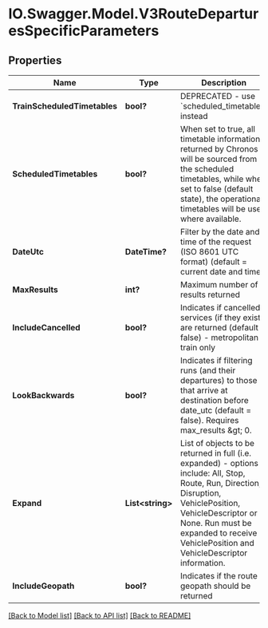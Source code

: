 # IO.Swagger.Model.V3RouteDeparturesSpecificParameters
## Properties

Name | Type | Description | Notes
------------ | ------------- | ------------- | -------------
**TrainScheduledTimetables** | **bool?** | DEPRECATED - use &#x60;scheduled_timetables&#x60; instead | [optional] 
**ScheduledTimetables** | **bool?** | When set to true, all timetable information returned by Chronos will be sourced from the scheduled timetables,  while when set to false (default state), the operational timetables will be used where available. | [optional] 
**DateUtc** | **DateTime?** | Filter by the date and time of the request (ISO 8601 UTC format) (default &#x3D; current date and time) | [optional] 
**MaxResults** | **int?** | Maximum number of results returned | [optional] 
**IncludeCancelled** | **bool?** | Indicates if cancelled services (if they exist) are returned (default &#x3D; false) - metropolitan train only | [optional] 
**LookBackwards** | **bool?** | Indicates if filtering runs (and their departures) to those that arrive at destination before date_utc (default &#x3D; false). Requires max_results &amp;gt; 0. | [optional] 
**Expand** | **List&lt;string&gt;** | List of objects to be returned in full (i.e. expanded) - options include: All, Stop, Route, Run, Direction, Disruption, VehiclePosition, VehicleDescriptor or None.  Run must be expanded to receive VehiclePosition and VehicleDescriptor information. | [optional] 
**IncludeGeopath** | **bool?** | Indicates if the route geopath should be returned | [optional] 

[[Back to Model list]](../README.md#documentation-for-models) [[Back to API list]](../README.md#documentation-for-api-endpoints) [[Back to README]](../README.md)

